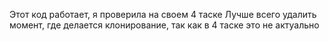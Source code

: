 Этот код работает, я проверила на своем 4 таске
Лучше всего удалить момент, где делается клонирование, так как в 4 таске это не актуально

